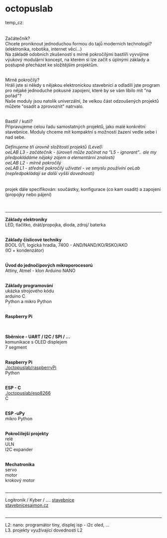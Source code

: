 # octopuslab
temp_cz:<br />
<br /><br />
Začátečník?<br />
Chcete proniknout jednoduchou formou do tajů moderních technologií?
(elektronika, robotika, internet věcí...)<br />
Na základě odobních zkušeností
s mírně pokročilými bastlíři vyvvíjíme výukový modulární koncept, na kterém si lze začít s úplnými základy
a postupně přecházet ke složitějším projektům.<br /><br />

Mírně pokročilý?<br />
Hráli jste si někdy s nějakou elektronickou stavebnicí
a odladili jste program pro nějaké jednoduché pokusné zapojení, které by se vám líbilo mít "na pořád"?<br />
Naše moduly jsou natolik univerzální, že velkou část odzoušených projektů
můžete "osadit a zprovoznit" natrvalo.<br /><br />

Bastlíř / kutil?<br />
Připravujeme celou řadu samostatných projektů, jako malé konkrétní stavebnice. Moduly chceme mít kompaktní s možností žazení vedle sebe i nad sebe.
<br />


<i>
Definujeme tři úrovně složitosti projektů (Level):<br />
oeLAB L3 - začátečník - (úroveň může začínat na "L5 - ignorant".. ale my předpokládáme nějaký zájem a elementární znalosti)<br />
oeLAB L2 - mírně pokročilý<br />
oeLAB L1 - středně pokročilý uživatel - ve smyslu používíní oeLab (nepředpokládají se další vyšší dovednosti)<br /> 
</i><br /><br />
projek dále specifikován: součástky, konfigurace (co kam osadit) a zapojení (propojky nebo pájení)<br /><br /><br />
  
<hr />

<b>Základy elektroniky</b><br />
LED, tlačítko, drát/propojka, dioda, zdroj/ baterka<br />
<br />

<b>Základy číslicové techniky</b><br />
BOOL 0/1, logická hradla, 7400 - AND/NAND/KO/RSKO/AKO<br /> 
(IO + kondenzátor)<br />
<br />

<b>Úvod do jednočipových mikroporocesorú</b><br />
Attiny, Atmel - klon Arduino NANO<br />
<br />

<b>Základy programování</b><br />
ukázka strojového kódu<br />
arduino C<br />
Python a mikro Python<br />
<br />

<b>Raspberry Pi</b><br />
<br />

<br /><b>Sběrnice - UART / I2C / SPI / ...</b><br />
komunikace s OLED displejem<br />
7 segment<br />
<br />

<b>Raspberry Pi</b><br />
<a href=https://github.com/octopusengine/octopuslab/tree/master/rpi-python>./octopuslab/raspberryPi</a><br />
Python<br />
<br />

<b>ESP - C</b><br />
<a href=https://github.com/octopusengine/octopuslab/tree/master/esp8266>./octopuslab/esp8266</a><br />
C<br />
<br />

<b>ESP -uPy</b><br />
mikro Python<br />
<br />

<b>Pokročilejší projekty</b><br />
relé<br />
ULN<br />
I2C expander<br />
<br />

<b>Mechatronika</b><br />
servo<br />
motor<br />
krokový motor<br />
<br />

<hr />
Logitronik / Kyber / .... <a href=http://www.nostalcomp.cz/digistav.php>stavebnice</a><br />
<a href=https://www.stavebnicesaimon.cz/>stavebnicesaimon.cz</a>
<br /><br /><hr />
L2: nano: programátor tiny, displej isp - i2c oled, ...<br />
L3. projekty využívající dovednosti L2<br />

